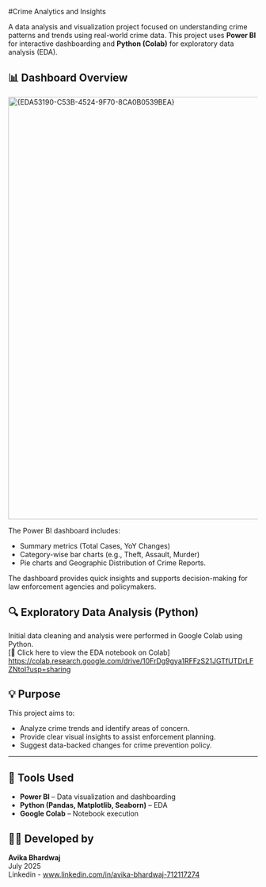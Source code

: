 #Crime Analytics and Insights 

A data analysis and visualization project focused on understanding crime patterns and trends using real-world crime data. 
This project uses **Power BI** for interactive dashboarding and **Python (Colab)** for exploratory data analysis (EDA).

## 📊 Dashboard Overview

<img width="1522" height="853" alt="{EDA53190-C53B-4524-9F70-8CA0B0539BEA}" src="https://github.com/user-attachments/assets/8db7a1fc-832a-4ade-93e0-e835a10c352b" />


The Power BI dashboard includes:
- Summary metrics (Total Cases, YoY Changes)
- Category-wise bar charts (e.g., Theft, Assault, Murder)
- Pie charts and Geographic Distribution of Crime Reports.

The dashboard provides quick insights and supports decision-making for law enforcement agencies and policymakers.



## 🔍 Exploratory Data Analysis (Python)

Initial data cleaning and analysis were performed in Google Colab using Python.  
[🔗 Click here to view the EDA notebook on Colab] https://colab.research.google.com/drive/10FrDg9gya1RFFzS21JGTfUTDrLFZNtoI?usp=sharing

## 💡 Purpose

This project aims to:
- Analyze crime trends and identify areas of concern.
- Provide clear visual insights to assist enforcement planning.
- Suggest data-backed changes for crime prevention policy.

---

## 📌 Tools Used

- **Power BI** – Data visualization and dashboarding
- **Python (Pandas, Matplotlib, Seaborn)** – EDA
- **Google Colab** – Notebook execution

## 👩‍💻 Developed by

**Avika Bhardwaj**  
July 2025  
Linkedin - www.linkedin.com/in/avika-bhardwaj-712117274

